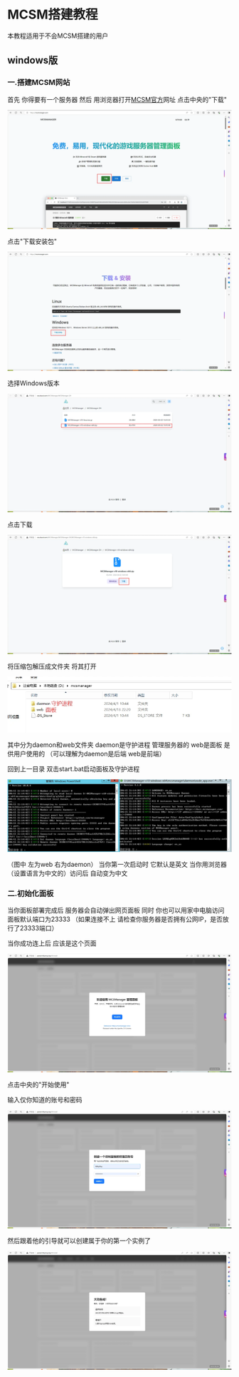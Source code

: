 # MCSM搭建教程

本教程适用于不会MCSM搭建的用户

## windows版

### 一.搭建MCSM网站

首先 你得要有一个服务器
然后 用浏览器打开[MCSM官方](https://mcsmanager.com/)网址
点击中央的"下载"

![MCSMguanwang](./img/mcsm-setup/mcsmgw.webp)

点击"下载安装包"

![MCSMguanwangxiazai](./img/mcsm-setup/mcsmgwxz.webp)

选择Windows版本

![MCSMguanwangxiazaibanben](./img/mcsm-setup/mcsmgwxzbb.webp)

点击下载

![MCSMguanwangxiazaibanbenxiazai](./img/mcsm-setup/mcsmgwxzbbxz.webp)

将压缩包解压成文件夹
将其打开

![MCSMwenjianjia](./img/mcsm-setup/mcsmwjj.webp)

其中分为daemon和web文件夹
daemon是守护进程 管理服务器的
web是面板 是供用户使用的
（可以理解为daemon是后端 web是前端）

回到上一目录
双击start.bat启动面板及守护进程

![MCSMbatjietu](./img/mcsm-setup/mcsmbatjt.webp)

（图中 左为web 右为daemon）
当你第一次启动时 它默认是英文 当你用浏览器（设置语言为中文的）访问后 自动变为中文

### 二.初始化面板

当你面板部署完成后 服务器会自动弹出网页面板
同时 你也可以用家中电脑访问 面板默认端口为23333
（如果连接不上 请检查你服务器是否拥有公网IP，是否放行了23333端口）

当你成功连上后 应该是这个页面

![MCSMscsy](./img/mcsm-setup/mcsmscsy.webp)

点击中央的"开始使用"

输入仅你知道的账号和密码

![MCSMzm](./img/mcsm-setup/mcsmzm.webp)

然后跟着他的引导就可以创建属于你的第一个实例了

![MCSMyd](./img/mcsm-setup/mcsmyd.webp)